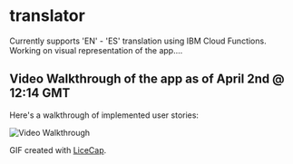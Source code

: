 # translator
Currently supports 'EN' - 'ES' translation using IBM Cloud Functions. Working on visual representation of the app....


## Video Walkthrough of the app as of April 2nd @ 12:14 GMT



Here's a walkthrough of implemented user stories:

<img src= 'https://imgur.com/2goBmfI.gif' title='Video Walkthrough' width='' alt='Video Walkthrough' />

GIF created with [LiceCap](http://www.cockos.com/licecap/).
